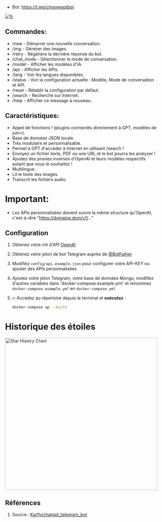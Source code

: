 - Bot: https://t.me/chismegptbpt

[![fr](https://img.shields.io/badge/Variables-fr-brightgreen)](https://gg.resisto.rodeo/yo/chatgpTG/src/branch/main/docs/variables/fr.md)

## Commandes:
- /new - Démarrer une nouvelle conversation.
- /img - Générer des images.
- /retry - Régénère la dernière réponse du bot.
- /chat_mode - Sélectionner le mode de conversation.
- /model - Afficher les modèles d'IA.
- /api - Afficher les APIs.
- /lang - Voir les langues disponibles.
- /status - Voir la configuration actuelle : Modèle, Mode de conversation et API.
- /reset - Rétablir la configuration par défaut.
- /search - Recherche sur Internet.
- /help - Afficher ce message à nouveau.

## Caractéristiques:
- Appel de fonctions ! (plugins connectés directement à GPT, modèles de juin>).
- Base de données JSON locale.
- Très modulaire et personnalisable.
- Permet à GPT d'accéder à Internet en utilisant /search !
- Envoyez un fichier texte, PDF ou une URL et le bot pourra les analyser !
- Ajoutez des proxies inverses d'OpenAI et leurs modèles respectifs autant que vous le souhaitez !
- Multilingue.
- Lit le texte des images.
- Transcrit les fichiers audio.

# Important:
- Les APIs personnalisées doivent suivre la même structure qu'OpenAI, c'est-à-dire "https://domaine.dom/v1/..."

## Configuration
1. Obtenez votre clé d'API [OpenAI](https://openai.com/api/)

2. Obtenez votre jeton de bot Telegram auprès de [@BotFather](https://t.me/BotFather)

3. Modifiez `config/api.example.json` pour configurer votre API-KEY ou ajouter des APIs personnalisées

4. Ajoutez votre jeton Telegram, votre base de données Mongo, modifiez d'autres variables dans 'docker-compose.example.yml' et renommez `docker-compose.example.yml` en `docker-compose.yml`

5. 🔥 Accédez au répertoire depuis le terminal et **exécutez** :
    ```bash
    docker-compose up --build
    ```
# Historique des étoiles

<a href="https://gg.resisto.rodeo/yo/chatgpTG"><img width="500" alt="Star History Chart" src="https://api.star-history.com/svg?repos=soyelmismo/chatgpTG&type=Date"></a> 

## Références
1. Source : <a href="https://github.com/karfly/chatgpt_telegram_bot" alt="Karfly">Karfly/chatgpt_telegram_bot</a>